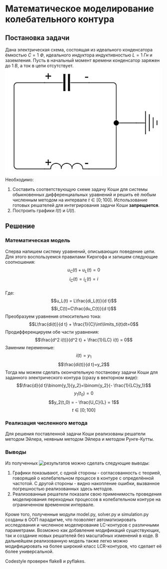 # Математическое моделирование колебательного контура
## Постановка задачи
Дана электрическая схема, состоящая из идеального конденсатора ёмкостью $С=1\ Ф$, идеального индуктора индуктивностью $L=1\ Гн$
и заземления. Пусть в начальный момент времени конденсатор заряжен до $1\ В$, а ток в цепи отсутствует.
<br>
![circuit](https://github.com/Litvinov-Ivan/lc_oscillator_model/blob/main/circuit.png)
</br>
Необходимо:
1. Составить соответствующую схеме задачу Коши для системы обыкновенных дифференциальных уравнений
и решить её любым численным методом на интервале $t\in[0; 100]$. Использование готовых решателей для интегрирования задачи Коши **запрещается**.
2. Построить графики $I(t)$ и $U(t)$.

## Решение
### Математическая модель
Сперва напишем систему уравнений, описывающих поведение цепи. Для этого воспользуемся правилами Кирхгофа и запишем следующие соотношения:
<br>
$$u_C(t) + u_L(t) = 0$$
$$i_C(t) = i_L(t) = i$$
<br>
Где:
<br>
$$u_L(t) = L\frac{di_L(t)}{d t}$$
$$i_C(t)=C\frac{du_C(t)}{d t}$$
Преобразуем уравнения относительно тока:
$$L\frac{di(t)}{d t} + \frac{1}{C}\int\limits_ti(t)dt=0$$
Продифференцируем обе части уравнения:
$$\frac{d^2 i(t)}{d^2 t} + \frac{1}{LC} i(t) = 0$$
Заменим переменные:
$$i(t)=y_1$$ 
$$\frac{di(t)}{d t}=y_2$$
Тогда мы можем сделать окончательную постановку задачи Коши для заданного электрического контура (сразу в векторном виде):
$$\frac{d}{d t}\binom{y_1}{y_2}=\binom{y_2}{- \frac{1}{LC}y_1}$$
$$y_1(t_0) = 0$$
$$y_2(t_0) = - \frac{U_C}{L} = 1$$
$$t\in[0; 100]$$
### Реализация численного метода
Для решения поставленной задачи Коши реализованы решатели методом Эйлера, неявным методом Эйлера и методом Рунге-Кутты.
### Выводы
Из полученных ![результатов](https://github.com/Litvinov-Ivan/lc_oscillator_model/blob/main/LC_oscillator_solution.ipynb) можно сделать следующие выводы:
1. Графики показывают, с одной стороны - согласованность с теорией, говорящей о колебательном процессе в контуре с определённой частотой. С другой стороны - видно накопление ошибки, вызванное погрешностью реализованных здесь методов.
2. Реализованные решатели показали свою применимость проведения моделирования переходных процессов в колебательном контуре на ограниченном временном интервале.

Кроме того, полученные модули model.py, solver.py и simulation.py созданы в ООП парадигме, что позволяет автоматизировать исследования и численное моделирование LC-контуров с различными параметрами. Возможно как добавление модификаций существующих, так и создание новых решателей без масштабных изменений в коде. В дальнейшем реализованную модель также легко можно модифицировать на более широкий класс LCR-контуров, что сделает её более универсальной.

Codestyle проверен flake8 и pyflakes.
